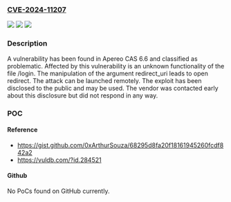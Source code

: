 ### [CVE-2024-11207](https://cve.mitre.org/cgi-bin/cvename.cgi?name=CVE-2024-11207)
![](https://img.shields.io/static/v1?label=Product&message=CAS&color=blue)
![](https://img.shields.io/static/v1?label=Version&message=%3D%206.6%20&color=brighgreen)
![](https://img.shields.io/static/v1?label=Vulnerability&message=Open%20Redirect&color=brighgreen)

### Description

A vulnerability has been found in Apereo CAS 6.6 and classified as problematic. Affected by this vulnerability is an unknown functionality of the file /login. The manipulation of the argument redirect_uri leads to open redirect. The attack can be launched remotely. The exploit has been disclosed to the public and may be used. The vendor was contacted early about this disclosure but did not respond in any way.

### POC

#### Reference
- https://gist.github.com/0xArthurSouza/68295d8fa20f18161945260fcdf842a2
- https://vuldb.com/?id.284521

#### Github
No PoCs found on GitHub currently.

